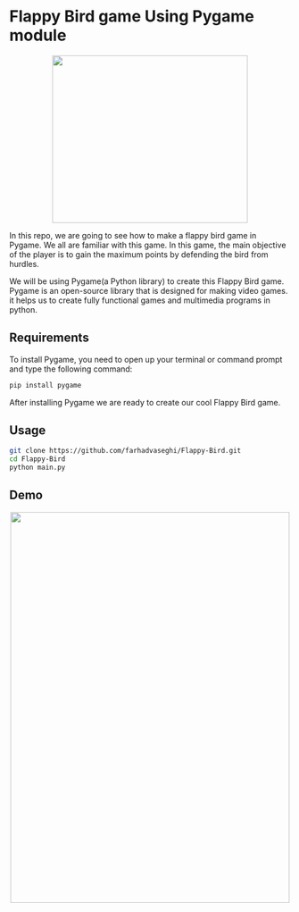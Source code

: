
# Flappy Bird game Using Pygame module
<p align="center">
<kbd>
   <img align="center" src="https://user-images.githubusercontent.com/54831801/189435200-91d14afb-8382-417a-80da-9670188b72e4.png" width="350" height="300">
</kbd>
</p>


In this repo, we are going to see how to make a flappy bird game in Pygame.
We all are familiar with this game. In this game, the main objective of the player is to gain the maximum points by defending the bird from hurdles.

We will be using Pygame(a Python library) to create this Flappy Bird game. Pygame is an open-source library that is designed for making video games. it helps us to create fully functional games and multimedia programs in python.

## Requirements
To install Pygame, you need to open up your terminal or command prompt and type the following command:
```bash
pip install pygame
```
After installing Pygame we are ready to create our cool Flappy Bird game.

## Usage
```bash
git clone https://github.com/farhadvaseghi/Flappy-Bird.git
cd Flappy-Bird
python main.py
```
## Demo

<p align="center">
<kbd>
   <img align="center" src="https://user-images.githubusercontent.com/54831801/189435157-1a804bae-48ff-435f-85ba-96fa888e0a8b.gif" width="500" height="700">
</kbd>
</p>

